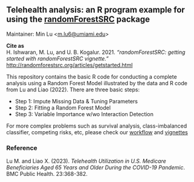 ## Telehealth analysis: an R program example for using the [randomForestSRC](https://www.randomforestsrc.org/index.html) package

Maintainer: Min Lu \<m.lu6@umiami.edu\>

**Cite as**<br>
H. Ishwaran, M. Lu, and U. B. Kogalur. 2021. *“randomForestSRC: getting started with randomForestSRC vignette.”* http://randomforestsrc.org/articles/getstarted.html

This repository contains the basic R code for conducting a complete analysis using a Random Forest Model illustrated by the data and R code from Lu and Liao (2022). There are three basic steps:<br>
+ Step 1: Impute Missing Data & Tuning Parameters <br>
+ Step 2: Fitting a Random Forest Model <br>
+ Step 3: Variable Importance w/wo Interaction Detection <br>

For more complex problems such as survival analysis, class-imbalanced classifier, competing risks, etc, please check our [workflow](https://www.randomforestsrc.org/articles/getstarted.html#workflow) and [vignettes](https://www.randomforestsrc.org/articles/)

### Reference<br>
Lu M. and Liao X. (2023). *Telehealth Utilization in U.S. Medicare Beneficiaries Aged 65 Years and Older During the COVID-19 Pandemic*. BMC Public Health. 23:368-382. 
